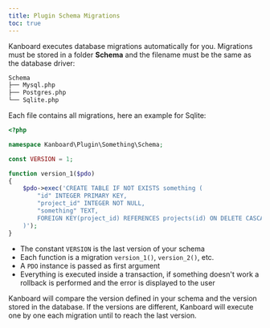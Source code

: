 ```yaml
---
title: Plugin Schema Migrations
toc: true
---
```


Kanboard executes database migrations automatically for you. Migrations
must be stored in a folder **Schema** and the filename must be the same
as the database driver:

```bash
Schema
├── Mysql.php
├── Postgres.php
└── Sqlite.php
```

Each file contains all migrations, here an example for Sqlite:

```php
<?php

namespace Kanboard\Plugin\Something\Schema;

const VERSION = 1;

function version_1($pdo)
{
    $pdo->exec('CREATE TABLE IF NOT EXISTS something (
        "id" INTEGER PRIMARY KEY,
        "project_id" INTEGER NOT NULL,
        "something" TEXT,
        FOREIGN KEY(project_id) REFERENCES projects(id) ON DELETE CASCADE
    )');
}
```

- The constant `VERSION` is the last version of your schema
- Each function is a migration `version_1()`, `version_2()`, etc.
- A `PDO` instance is passed as first argument
- Everything is executed inside a transaction, if something doesn't
    work a rollback is performed and the error is displayed to the user

Kanboard will compare the version defined in your schema and the version
stored in the database. If the versions are different, Kanboard will
execute one by one each migration until to reach the last version.
